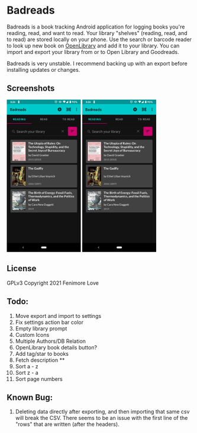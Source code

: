 # Badreads

Badreads is a book tracking Android application for logging books
you're reading, read, and want to read. Your library "shelves" (reading, read, and to read)
are stored locally on your phone. Use the search or barcode reader to look up
new book on [OpenLibrary](https://openlibary.org) and add it to your library. You can
import and export your library from or to Open Library and Goodreads.

Badreads is very unstable. I recommend backing up with an export before installing updates or changes.

## Screenshots

<img src="./fastlane/metadata/android/en-US/images/phoneScreenshots/1.png" alt="screenshot 1" width="200"> <img src="./fastlane/metadata/android/en-US/images/phoneScreenshots/1.png" width="200">

## License

GPLv3
Copyright 2021 Fenimore Love

## Todo:

1. Move export and import to settings
2. Fix settings action bar color
13. Empty library prompt
4. Custom Icons
5. Multiple Authors/DB Relation
9. OpenLibrary book details button?
8. Add tag/star to books
11. Fetch description **
1. Sort a - z
2. Sort z - a
3. Sort page numbers

## Known Bug:

1. Deleting data directly after exporting, and then importing that same csv will break the CSV.
There seems to be an issue with the first line of the "rows" that are written (after the headers).

